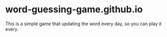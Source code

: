 # word-guessing-game.github.io
This is a simple game that updating the word every day, so you can play it every.

